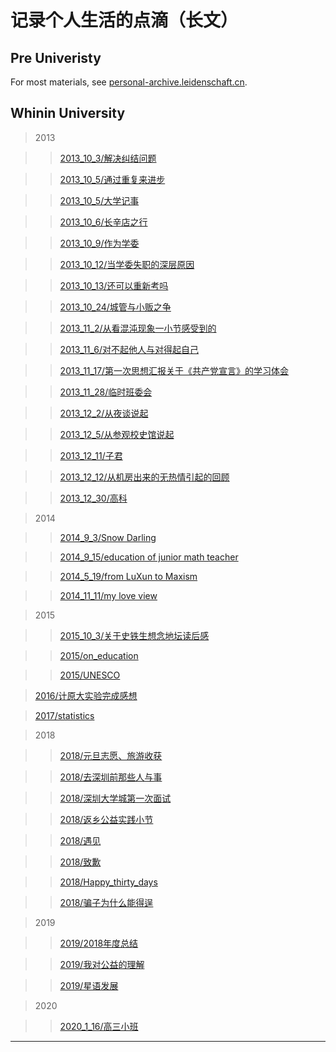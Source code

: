 # 记录个人生活的点滴（长文）

## Pre Univeristy
For most materials, see [personal-archive.leidenschaft.cn](http://personal-archive.leidenschaft.cn).


## Whinin University

> 2013

> > [2013_10_3/解决纠结问题](2013/解决纠结问题.html)

> > [2013_10_5/通过重复来进步](2013/通过重复来进步.html)

> > [2013_10_5/大学记事](2013/university_life.html)

> > [2013_10_6/长辛店之行](2013/长辛店之行.html)

> > [2013_10_9/作为学委](2013/作为学委.html)

> > [2013_10_12/当学委失职的深层原因](2013/当学委失职的深层原因.html)

> > [2013_10_13/还可以重新考吗](2013/还可以重新考吗.html)

> > [2013_10_24/城管与小贩之争](2013/城管与小贩之争.html)

> > [2013_11_2/从看混沌现象一小节感受到的](2013/从看混沌现象一小节感受到的.html)

> > [2013_11_6/对不起他人与对得起自己](2013/对不起他人与对得起自己.html)

> > [2013_11_17/第一次思想汇报关于《共产党宣言》的学习体会](2013/第一次思想汇报.html)

> > [2013_11_28/临时班委会](2013/临时班委会.html)

> > [2013_12_2/从夜谈说起](2013/宿舍夜谈.html)

> > [2013_12_5/从参观校史馆说起](2013/从参观校史馆说起.html)

> > [2013_12_11/子君](2013/子君.html)

> > [2013_12_12/从机房出来的无热情引起的回顾](2013/从机房出来的无热情引起的回顾.html)

> > [2013_12_30/高科](2013/high_tech.html)

> 2014

> > [2014_9_3/Snow Darling](2014/snow_darling.html)

> > [2014_9_15/education of junior math teacher](2014/education_of_junior_math_teacher)

> > [2014_5_19/from LuXun to Maxism](2014/from_LuXun_to_Maxism)

> > [2014_11_11/my love view](2014/my_love_view)

> 2015

> > [2015_10_3/关于史铁生想念地坛读后感](2015/关于史铁生想念地坛读后感)

> > [2015/on_education](2015/on_education)

> > [2015/UNESCO](2015/UNESCO)

> [2016/计原大实验完成感想](2016/计原大实验完成感想)

> [2017/statistics](2017/statistics.html)

> 2018

> > [2018/元旦志愿、旅游收获](2018/元旦志愿、旅游收获.html)

> > [2018/去深圳前那些人与事](2018/去深圳前那些人与事.html)

> > [2018/深圳大学城第一次面试](2018/深圳大学城第一次面试.html)

> > [2018/返乡公益实践小节](2018/返乡公益实践小节.html)

> > [2018/遇见](2018/遇见.html)

> > [2018/致歉](2018/致歉.html)

> > [2018/Happy_thirty_days](2018/Happy_thirty_days.html)

> > [2018/骗子为什么能得逞](2018/骗子为什么能得逞.html)

> 2019

> > [2019/2018年度总结](2019/summary.html)

> > [2019/我对公益的理解](2019/my_understanding_of_charity.html)

> > [2019/星语发展](2019/development_of_star_language.html)

> 2020

> > [2020_1_16/高三小班](2020/高三小班)

------
